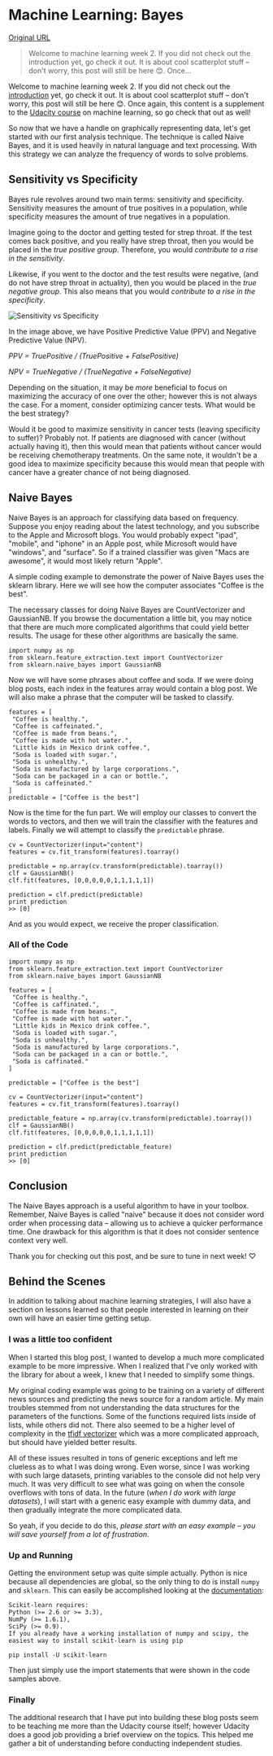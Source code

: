 # Machine Learning: Bayes

[Original URL](http://blog.rokkincat.com/machine-learning-bayes/)

> Welcome to machine learning week 2\. If you did not check out the introduction yet, go check it out. It is about cool scatterplot stuff – don't worry, this post will still be here 😊. Once...

Welcome to machine learning week 2\. If you did not check out the [introduction](http://blog.rokkincat.com/machine-learning-introduction-scatterplots) yet, go check it out. It is about cool scatterplot stuff – don't worry, this post will still be here 😊. Once again, this content is a supplement to the [Udacity course](https://www.udacity.com/course/viewer#!/c-ud120/l-2410328539) on machine learning, so go check that out as well!

So now that we have a handle on graphically representing data, let's get started with our first analysis technique. The technique is called Naive Bayes, and it is used heavily in natural language and text processing. With this strategy we can analyze the frequency of words to solve problems.

## Sensitivity vs Specificity

Bayes rule revolves around two main terms: sensitivity and specificity. Sensitivity measures the amount of true positives in a population, while specificity measures the amount of true negatives in a population.

Imagine going to the doctor and getting tested for strep throat. If the test comes back positive, and you really have strep throat, then you would be placed in the _true positive group_. Therefore, you would _contribute to a rise in the sensitivity_.

Likewise, if you went to the doctor and the test results were negative, (and do not have strep throat in actuality), then you would be placed in the _true negative group_. This also means that you would _contribute to a rise in the specificity_.

![Sensitivity vs Specificity](http://blog.rokkincat.com/content/images/2016/02/spec.png)

In the image above, we have Positive Predictive Value (PPV) and Negative Predictive Value (NPV).

_PPV = TruePositive / (TruePositive + FalsePositive)_

_NPV = TrueNegative / (TrueNegative + FalseNegative)_

Depending on the situation, it may be _more_ beneficial to focus on maximizing the accuracy of one over the other; however this is not always the case. For a moment, consider optimizing cancer tests. What would be the best strategy?

Would it be good to maximize sensitivity in cancer tests (leaving specificity to suffer)? Probably not. If patients are diagnosed with cancer (without actually having it), then this would mean that patients without cancer would be receiving chemotherapy treatments. On the same note, it wouldn't be a good idea to maximize specificity because this would mean that people with cancer have a greater chance of not being diagnosed.

## Naive Bayes

Naive Bayes is an approach for classifying data based on frequency. Suppose you enjoy reading about the latest technology, and you subscribe to the Apple and Microsoft blogs. You would probably expect "ipad", "mobile", and "iphone" in an Apple post, while Microsoft would have "windows", and "surface". So if a trained classifier was given "Macs are awesome", it would most likely return "Apple".

A simple coding example to demonstrate the power of Naive Bayes uses the sklearn library. Here we will see how the computer associates "Coffee is the best".

The necessary classes for doing Naive Bayes are CountVectorizer and GaussianNB. If you browse the documentation a little bit, you may notice that there are much more complicated algorithms that could yield better results. The usage for these other algorithms are basically the same.

```
import numpy as np 
from sklearn.feature_extraction.text import CountVectorizer 
from sklearn.naive_bayes import GaussianNB 
```

Now we will have some phrases about coffee and soda. If we were doing blog posts, each index in the features array would contain a blog post. We will also make a phrase that the computer will be tasked to classify.

```
features = [ 
 "Coffee is healthy.",
 "Coffee is caffeinated.",
 "Coffee is made from beans.",
 "Coffee is made with hot water.",
 "Little kids in Mexico drink coffee.",
 "Soda is loaded with sugar.",
 "Soda is unhealthy.",
 "Soda is manufactured by large corporations.",
 "Soda can be packaged in a can or bottle.",
 "Soda is caffeinated."
]
predictable = ["Coffee is the best"] 
```

Now is the time for the fun part. We will employ our classes to convert the words to vectors, and then we will train the classifier with the features and labels. Finally we will attempt to classify the `predictable` phrase.

```
cv = CountVectorizer(input="content") 
features = cv.fit_transform(features).toarray()

predictable = np.array(cv.transform(predictable).toarray()) 
clf = GaussianNB() 
clf.fit(features, [0,0,0,0,0,1,1,1,1,1])

prediction = clf.predict(predictable) 
print prediction 
>> [0]
```

And as you would expect, we receive the proper classification.

### All of the Code

```
import numpy as np 
from sklearn.feature_extraction.text import CountVectorizer 
from sklearn.naive_bayes import GaussianNB

features = [ 
 "Coffee is healthy.",
 "Coffee is caffinated.",
 "Coffee is made from beans.",
 "Coffee is made with hot water.",
 "Little kids in Mexico drink coffee.",
 "Soda is loaded with sugar.",
 "Soda is unhealthy.",
 "Soda is manufactured by large corporations.",
 "Soda can be packaged in a can or bottle.",
 "Soda is caffinated."
]

predictable = ["Coffee is the best"]

cv = CountVectorizer(input="content") 
features = cv.fit_transform(features).toarray()

predictable_feature = np.array(cv.transform(predictable).toarray()) 
clf = GaussianNB() 
clf.fit(features, [0,0,0,0,0,1,1,1,1,1])

prediction = clf.predict(predictable_feature) 
print prediction 
>> [0]
```

## Conclusion

The Naive Bayes approach is a useful algorithm to have in your toolbox. Remember, Naive Bayes is called "naive" because it does not consider word order when processing data – allowing us to achieve a quicker performance time. One drawback for this algorithm is that it does not consider sentence context very well.

Thank you for checking out this post, and be sure to tune in next week! ♡

## Behind the Scenes

In addition to talking about machine learning strategies, I will also have a section on lessons learned so that people interested in learning on their own will have an easier time getting setup.

### I was a little too confident

When I started this blog post, I wanted to develop a much more complicated example to be more impressive. When I realized that I've only worked with the library for about a week, I knew that I needed to simplify some things.

My original coding example was going to be training on a variety of different news sources and predicting the news source for a random article. My main troubles stemmed from not understanding the data structures for the parameters of the functions. Some of the functions required lists inside of lists, while others did not. There also seemed to be a higher level of complexity in the [tfidf vectorizer](http://scikit-learn.org/stable/modules/generated/sklearn.feature_extraction.text.TfidfVectorizer.html) which was a more complicated approach, but should have yielded better results.

All of these issues resulted in tons of generic exceptions and left me clueless as to what I was doing wrong. Even worse, since I was working with such large datasets, printing variables to the console did not help very much. It was very difficult to see what was going on when the console overflows with tons of data. In the future (_when I do work with large datasets_), I will start with a generic easy example with dummy data, and then gradually integrate the more complicated data.

So yeah, if you decide to do this, _please start with an easy example – you will save yourself from a lot of frustration_.

### Up and Running

Getting the environment setup was quite simple actually. Python is nice because all dependencies are global, so the only thing to do is install `numpy` and `sklearn`. This can easily be accomplished looking at the [documentation](http://scikit-learn.org/stable/install.html):

```
Scikit-learn requires: 
Python (>= 2.6 or >= 3.3), 
NumPy (>= 1.6.1), 
SciPy (>= 0.9). 
If you already have a working installation of numpy and scipy, the easiest way to install scikit-learn is using pip 

pip install -U scikit-learn 
```

Then just simply use the import statements that were shown in the code samples above.

### Finally

The additional research that I have put into building these blog posts seem to be teaching me more than the Udacity course itself; however Udacity does a good job providing a brief overview on the topics. This helped me gather a bit of understanding before conducting independent studies.
